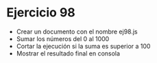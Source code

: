 # Ejercicio 98

- Crear un documento con el nombre ej98.js
- Sumar los números del 0 al 1000
- Cortar la ejecución si la suma es superior a 100
- Mostrar el resultado final en consola
